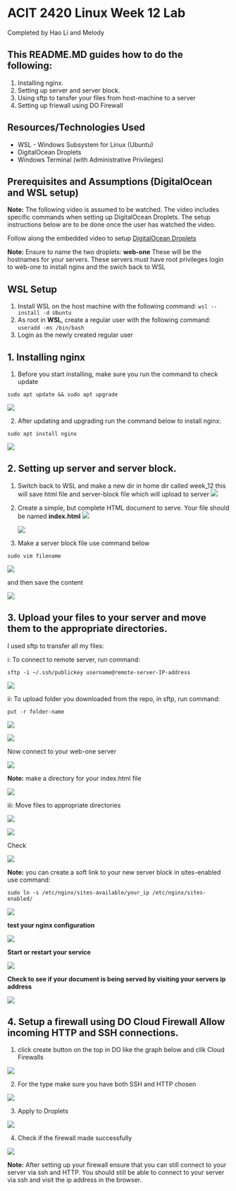 # ACIT 2420 Linux Week 12 Lab

Completed by Hao Li and Melody

## This README.MD guides how to do the following:

1. Installing nginx.
2. Setting up server and server block.
3. Using sftp to tansfer your files from host-machine to a server
4. Setting up friewall using DO Firewall

## Resources/Technologies Used

- WSL - Windows Subsystem for Linux (Ubuntu)
- DigitalOcean Droplets
- Windows Terminal (with Administrative Privileges)

## Prerequisites and Assumptions (DigitalOcean and WSL setup)

**Note:** The following video is assumed to be watched. The video includes specific commands when setting up DigitalOcean Droplets. The setup instructions below are to be done once the user has watched the video.

Follow along the embedded video to setup [DigitalOcean Droplets](https://vimeo.com/758870226/f75da348fc?embedded=true&source=video_title&owner=17609105)

**Note:**
Ensure to name the two droplets: **web-one** These will be the hostnames for your servers. These servers must have root privileges login to web-one to install nginx and the swich back to WSL

## WSL Setup

1. Install WSL on the host machine with the following command: `wsl --install -d Ubuntu`
2. As root in **WSL**, create a regular user with the following command: `useradd -ms /bin/bash`
3. Login as the newly created regular user

## 1. Installing nginx

1. Before you start installing, make sure you run the command to check update

```
sudo apt update && sudo apt upgrade
```

![](image/apt-update.png)

2. After updating and upgrading run the command below to install nginx:

```
sudo apt install nginx
```

![](image/install-nginx.png)

## 2. Setting up server and server block.

1. Switch back to WSL and make a new dir in home dir called week_12 this will save html file and server-block file which will upload to server
   ![](image/mkdir.png)

2. Create a simple, but complete HTML document to serve. Your file should be named **index.html**
   ![](image/write-html.png)
   
   ![](image/html-content.png)

3. Make a server block file use command below

```
sudo vim filename
```

![](image/wirte-server-block.png)

and then save the content

![](image/block-content.png)

## 3. Upload your files to your server and move them to the appropriate directories.
   I used sftp to transfer all my files:

i: To connect to remote server, run command:

```
sftp -i ~/.ssh/publickey username@remote-server-IP-address
```

![](image/sftp1.png)

ii: To upload folder you downloaded from the repo, in sftp, run command:

```
put -r folder-name
```

![](image/sftp2.png)

![](image/transfer.png)

Now connect to your web-one server

![](image/transfer2.png)

**Note:** make a directory for your index.html file

![](image/transfer3.png)

iii: Move files to appropriate directories

![](image/cp.png)

![](image/cp2.png)

Check

![](image/checkcp.png)

**Note:** you can create a soft link to your new server block in sites-enabled use command:

```
sudo ln -s /etc/nginx/sites-available/your_ip /etc/nginx/sites-enabled/
```

![](image/soft-link.png)

**test your nginx configuration**

![](image/test.png)

**Start or restart your service**

![](image/restart.png)

**Check to see if your document is being served by visiting your servers ip address**

![](image/checkweb.png)

## 4. Setup a firewall using DO Cloud Firewall Allow incoming HTTP and SSH connections.

1. click create button on the top in DO like the graph below and clik Cloud Firewalls

![](image/firewall1.png)

2. For the type make sure you have both SSH and HTTP chosen

![](image/firewall2.png)

3. Apply to Droplets

![](image/firewall3.png)

4. Check if the firewall made successfully

![](image/firewall4.png)

**Note:** After setting up your firewall ensure that you can still connect to your server via ssh and HTTP. You should still be able to connect to your server via ssh and visit the ip address in the browser.

